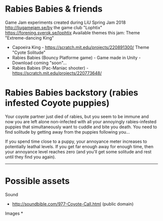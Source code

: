 # Rabies Babies & friends
Game Jam experiments created during LiU Spring Jam 2018 http://liugamejam.se/by the game club "Lophtix" https://forening.sverok.se/lophtix 
Available themes this jam:
Theme "Extreme-dancing King"
 * Capoeira King - https://scratch.mit.edu/projects/220891300/ 
Theme "Cyote Solitude"
 * Rabies Babies (Bouncy Platforme game) - Game made in Unity - Download coming "soon"...
 * Rabies Babies (Pac-Maniac shooter) - https://scratch.mit.edu/projects/220773648/

# Rabies Babies backstory (rabies infested Coyote puppies)
Your coyote partner just died of rabies, but you seem to be immune and now you are left alone non-infected with all your annoyingly rabies-infested puppies that simultaneously want to cuddle and bite you death. You need to find solitude by getting away from the puppies following you...

If you spend time close to a puppy, your annoyance meter increases to potentially leathal levels. If you get far enough away for enough time, then your annoyance level reaches zero (and you'll get some solitude and rest until they find you again).

------

# Possible assets
Sound
* http://soundbible.com/977-Coyote-Call.html (public domain)

Images
* 
